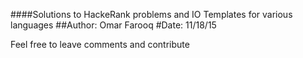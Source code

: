 ####Solutions to HackeRank problems and IO Templates for various languages
##Author: Omar Farooq
#Date: 11/18/15

Feel free to leave comments and contribute


